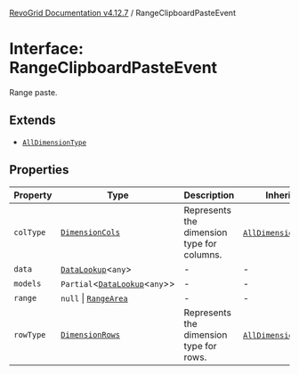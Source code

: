 [RevoGrid Documentation v4.12.7](README.md) / RangeClipboardPasteEvent

# Interface: RangeClipboardPasteEvent

Range paste.

## Extends

- [`AllDimensionType`](Interface.AllDimensionType.md)

## Properties

| Property | Type | Description | Inherited from | Defined in |
| ------ | ------ | ------ | ------ | ------ |
| `colType` | [`DimensionCols`](TypeAlias.DimensionCols.md) | Represents the dimension type for columns. | [`AllDimensionType`](Interface.AllDimensionType.md).`colType` | [src/types/interfaces.ts:769](https://github.com/revolist/revogrid/blob/435ff99a088c5c293d22eb08cc3e448f60f4eb56/src/types/interfaces.ts#L769) |
| `data` | [`DataLookup`](TypeAlias.DataLookup.md)\<`any`\> | - | - | [src/types/interfaces.ts:831](https://github.com/revolist/revogrid/blob/435ff99a088c5c293d22eb08cc3e448f60f4eb56/src/types/interfaces.ts#L831) |
| `models` | `Partial`\<[`DataLookup`](TypeAlias.DataLookup.md)\<`any`\>\> | - | - | [src/types/interfaces.ts:832](https://github.com/revolist/revogrid/blob/435ff99a088c5c293d22eb08cc3e448f60f4eb56/src/types/interfaces.ts#L832) |
| `range` | `null` \| [`RangeArea`](TypeAlias.RangeArea.md) | - | - | [src/types/interfaces.ts:833](https://github.com/revolist/revogrid/blob/435ff99a088c5c293d22eb08cc3e448f60f4eb56/src/types/interfaces.ts#L833) |
| `rowType` | [`DimensionRows`](TypeAlias.DimensionRows.md) | Represents the dimension type for rows. | [`AllDimensionType`](Interface.AllDimensionType.md).`rowType` | [src/types/interfaces.ts:764](https://github.com/revolist/revogrid/blob/435ff99a088c5c293d22eb08cc3e448f60f4eb56/src/types/interfaces.ts#L764) |
